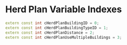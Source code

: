 # Herd Plan Variable Indexes

```cpp title="Herd Plan Variable Indexes"
extern const int cHerdPlanBuildingID = 0;
extern const int cHerdPlanBuildingTypeID = 1;
extern const int cHerdPlanDistance = 2;
extern const int cHerdPlanUseMultipleBuildings = 3;
```
